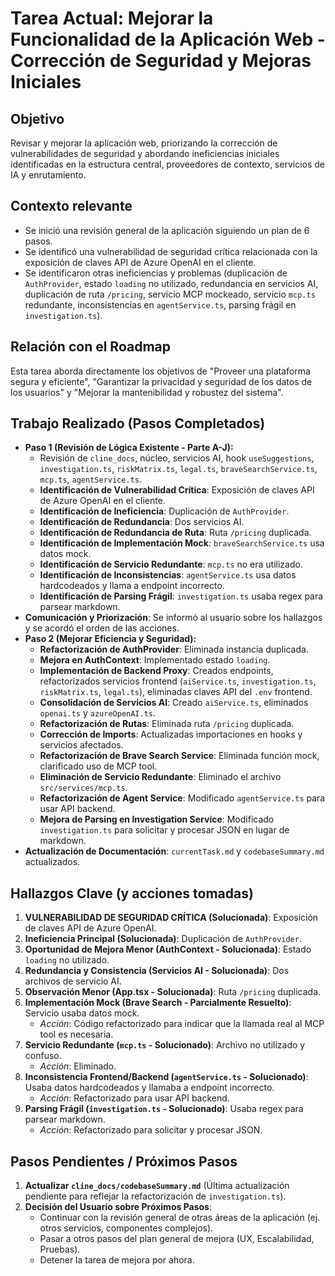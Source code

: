 # Tarea Actual: Mejorar la Funcionalidad de la Aplicación Web - Corrección de Seguridad y Mejoras Iniciales

## Objetivo

Revisar y mejorar la aplicación web, priorizando la corrección de vulnerabilidades de seguridad y abordando ineficiencias iniciales identificadas en la estructura central, proveedores de contexto, servicios de IA y enrutamiento.

## Contexto relevante

- Se inició una revisión general de la aplicación siguiendo un plan de 6 pasos.
- Se identificó una vulnerabilidad de seguridad crítica relacionada con la exposición de claves API de Azure OpenAI en el cliente.
- Se identificaron otras ineficiencias y problemas (duplicación de `AuthProvider`, estado `loading` no utilizado, redundancia en servicios AI, duplicación de ruta `/pricing`, servicio MCP mockeado, servicio `mcp.ts` redundante, inconsistencias en `agentService.ts`, parsing frágil en `investigation.ts`).

## Relación con el Roadmap

Esta tarea aborda directamente los objetivos de "Proveer una plataforma segura y eficiente", "Garantizar la privacidad y seguridad de los datos de los usuarios" y "Mejorar la mantenibilidad y robustez del sistema".

## Trabajo Realizado (Pasos Completados)

- **Paso 1 (Revisión de Lógica Existente - Parte A-J):**
    - Revisión de `cline_docs`, núcleo, servicios AI, hook `useSuggestions`, `investigation.ts`, `riskMatrix.ts`, `legal.ts`, `braveSearchService.ts`, `mcp.ts`, `agentService.ts`.
    - **Identificación de Vulnerabilidad Crítica**: Exposición de claves API de Azure OpenAI en el cliente.
    - **Identificación de Ineficiencia**: Duplicación de `AuthProvider`.
    - **Identificación de Redundancia**: Dos servicios AI.
    - **Identificación de Redundancia de Ruta**: Ruta `/pricing` duplicada.
    - **Identificación de Implementación Mock**: `braveSearchService.ts` usa datos mock.
    - **Identificación de Servicio Redundante**: `mcp.ts` no era utilizado.
    - **Identificación de Inconsistencias**: `agentService.ts` usa datos hardcodeados y llama a endpoint incorrecto.
    - **Identificación de Parsing Frágil**: `investigation.ts` usaba regex para parsear markdown.
- **Comunicación y Priorización**: Se informó al usuario sobre los hallazgos y se acordó el orden de las acciones.
- **Paso 2 (Mejorar Eficiencia y Seguridad):**
    - **Refactorización de AuthProvider**: Eliminada instancia duplicada.
    - **Mejora en AuthContext**: Implementado estado `loading`.
    - **Implementación de Backend Proxy**: Creados endpoints, refactorizados servicios frontend (`aiService.ts`, `investigation.ts`, `riskMatrix.ts`, `legal.ts`), eliminadas claves API del `.env` frontend.
    - **Consolidación de Servicios AI**: Creado `aiService.ts`, eliminados `openai.ts` y `azureOpenAI.ts`.
    - **Refactorización de Rutas**: Eliminada ruta `/pricing` duplicada.
    - **Corrección de Imports**: Actualizadas importaciones en hooks y servicios afectados.
    - **Refactorización de Brave Search Service**: Eliminada función mock, clarificado uso de MCP tool.
    - **Eliminación de Servicio Redundante**: Eliminado el archivo `src/services/mcp.ts`.
    - **Refactorización de Agent Service**: Modificado `agentService.ts` para usar API backend.
    - **Mejora de Parsing en Investigation Service**: Modificado `investigation.ts` para solicitar y procesar JSON en lugar de markdown.
- **Actualización de Documentación**: `currentTask.md` y `codebaseSummary.md` actualizados.

## Hallazgos Clave (y acciones tomadas)

1.  **VULNERABILIDAD DE SEGURIDAD CRÍTICA (Solucionada)**: Exposición de claves API de Azure OpenAI.
2.  **Ineficiencia Principal (Solucionada)**: Duplicación de `AuthProvider`.
3.  **Oportunidad de Mejora Menor (AuthContext - Solucionada)**: Estado `loading` no utilizado.
4.  **Redundancia y Consistencia (Servicios AI - Solucionada)**: Dos archivos de servicio AI.
5.  **Observación Menor (App.tsx - Solucionada)**: Ruta `/pricing` duplicada.
6.  **Implementación Mock (Brave Search - Parcialmente Resuelto)**: Servicio usaba datos mock.
    - *Acción*: Código refactorizado para indicar que la llamada real al MCP tool es necesaria.
7.  **Servicio Redundante (`mcp.ts` - Solucionado)**: Archivo no utilizado y confuso.
    - *Acción*: Eliminado.
8.  **Inconsistencia Frontend/Backend (`agentService.ts` - Solucionado)**: Usaba datos hardcodeados y llamaba a endpoint incorrecto.
    - *Acción*: Refactorizado para usar API backend.
9.  **Parsing Frágil (`investigation.ts` - Solucionado)**: Usaba regex para parsear markdown.
    - *Acción*: Refactorizado para solicitar y procesar JSON.

## Pasos Pendientes / Próximos Pasos

1.  **Actualizar `cline_docs/codebaseSummary.md`** (Última actualización pendiente para reflejar la refactorización de `investigation.ts`).
2.  **Decisión del Usuario sobre Próximos Pasos**:
    - Continuar con la revisión general de otras áreas de la aplicación (ej. otros servicios, componentes complejos).
    - Pasar a otros pasos del plan general de mejora (UX, Escalabilidad, Pruebas).
    - Detener la tarea de mejora por ahora.
